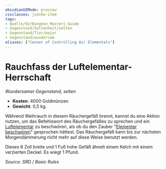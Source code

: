 ```yaml
---
obsidianUIMode: preview
cssclasses: json5e-item
tags:
- Quelle/5e/Dungeon_Masters_Guide
- Gegenstand/Seltenheit/selten
- Gegenstand/Tier/major
- Gegenstand/wundersam
aliases: ["Censer of Controlling Air Elementals"]
---
```

#  Rauchfass der Luftelementar-Herrschaft
*Wundersamer Gegenstand, selten*  

- **Kosten**: 4000 Goldmünzen
- **Gewicht**: 0,5 kg.

Während Weihrauch in diesem Räuchergefäß brennt, kannst du eine Aktion nutzen, um das Befehlswort des Räuchergefäßes zu sprechen und ein [Luftelementar](../Bestiarium/Elementare/Luftlementar.md) zu beschwören, als ob du den Zauber "[Elementar beschwören](../Zauber/Elementar-beschwören.md)" gesprochen hättest. Das Räuchergefäß kann bis zur nächsten Morgendämmerung nicht mehr auf diese Weise benutzt werden. 

Dieses 6 Zoll breite und 1 Fuß hohe Gefäß ähnelt einem Kelch mit einem verzierten Deckel. Es wiegt 1 Pfund.


*Source: SRD / Basic Rules*